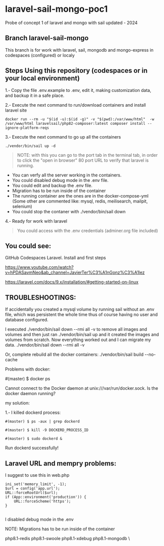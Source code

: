 # laravel-sail-mongo-poc1

Probe of concept 1 of laravel and mongo with sail updated - 2024

## Branch laravel-sail-mongo

This branch is for work with laravel, sail, mongodb and mongo-express in codespaces (configured) or localy 

## Steps Using this repository (codespaces or in your local environment)

1.- Copy the file .env.example to .env, edit it, making customization data, and backup it in a safe place.  

2.- Execute the next command to run/download containers and install laravel site

`
docker run --rm -u "$(id -u):$(id -g)" -v "$(pwd):/var/www/html"  -w /var/www/html laravelsail/php82-composer:latest composer install --ignore-platform-reqs
`

3.- Execute the next command to go up all the containers

`./vendor/bin/sail up -d`

> NOTE: with this you can go to the port tab in the terminal tab, in order to click the "open in browser" 80 port URL to verify that laravel is running.
* You can verfy all the server working in the containers.
* You could disabled debug mode in the .env file.
* You could edit and backup the .env file.
* Migration has to be run inside of the container
* The running container are the ones are in the docker-compose-yml (Some other are commented like: mysql, redis, meilisearch, mailpit, selenium)
* You could stop the contaner with ./vendor/bin/sail down

4.- Ready for work with laravel

> You could access with the .env credentials (adminer.org file included)

## You could see:

GitHub Codespaces Laravel. Install and first steps

https://www.youtube.com/watch?v=hPDASavmNeo&ab_channel=JavierTer%C3%A1nGonz%C3%A1lez

https://laravel.com/docs/9.x/installation/#getting-started-on-linux

## TROUBLESHOOTINGS:

If accidentally you created a mysql volume by running sail without an .env file, which was persistent the whole time thus of course having no user and database configured.

I executed ./vendor/bin/sail down --rmi all -v to remove all images and volumes and then just ran ./vendor/bin/sail up and it created the images and volumes from scratch. 
Now everything worked out and I can migrate my data.
./vendor/bin/sail down --rmi all -v

Or, complete rebuild all the docker containers:
./vendor/bin/sail build --no-cache

Problems with docker:

#(master) $ docker ps

Cannot connect to the Docker daemon at unix:///var/run/docker.sock. Is the docker daemon running?

my solution:

1.- I killed dockerd process:

`#(master) $ ps -aux | grep dockerd`

`#(master) $ kill -9 DOCKERD_PROCESS_ID`

`#(master) $ sudo dockerd &`

Run dockerd successfully!

## Laravel URL and mempry problems:

I suggest to use this in web.php 


```
ini_set('memory_limit', -1);
$url = config('app.url');
URL::forceRootUrl($url);
if (App::environment('production')) {  
    URL::forceScheme('https');  
}
 ```

##

I disabled debug mode in the .env

NOTE: Migrations has to be run inside of the container
        
php8.1-redis php8.1-swoole php8.1-xdebug php8.1-mongodb \